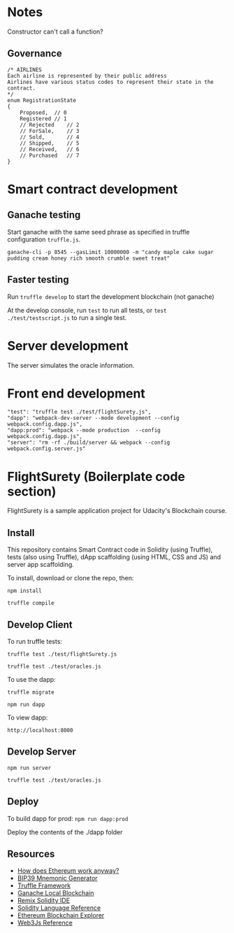 # Notes
Constructor can't call a function?

## Governance
    /* AIRLINES
    Each airline is represented by their public address
    Airlines have various status codes to represent their state in the contract.
    */
    enum RegistrationState
    {
        Proposed,  // 0
        Registered // 1
        // Rejected    // 2
        // ForSale,    // 3
        // Sold,       // 4
        // Shipped,    // 5
        // Received,   // 6
        // Purchased   // 7
    }

# Smart contract development
## Ganache testing
Start ganache with the same seed phrase as specified in truffle configuration `truffle.js`.

`ganache-cli -p 8545 --gasLimit 10000000 -m "candy maple cake sugar pudding cream honey rich smooth crumble sweet treat"`

## Faster testing
Run `truffle develop` to start the development blockchain (not ganache)

At the develop console, run `test` to run all tests, or `test ./test/testscript.js` to run a single test.

# Server development
The server simulates the oracle information.

# Front end development

```
"test": "truffle test ./test/flightSurety.js",
"dapp": "webpack-dev-server --mode development --config webpack.config.dapp.js",
"dapp:prod": "webpack --mode production  --config webpack.config.dapp.js",
"server": "rm -rf ./build/server && webpack --config webpack.config.server.js"
```




# FlightSurety (Boilerplate code section)

FlightSurety is a sample application project for Udacity's Blockchain course.

## Install
This repository contains Smart Contract code in Solidity (using Truffle), tests (also using Truffle), dApp scaffolding (using HTML, CSS and JS) and server app scaffolding.

To install, download or clone the repo, then:

`npm install`

`truffle compile`

## Develop Client

To run truffle tests:

`truffle test ./test/flightSurety.js`

`truffle test ./test/oracles.js`

To use the dapp:

`truffle migrate`

`npm run dapp`

To view dapp:

`http://localhost:8000`

## Develop Server

`npm run server`

`truffle test ./test/oracles.js`

## Deploy

To build dapp for prod:
`npm run dapp:prod`

Deploy the contents of the ./dapp folder


## Resources

* [How does Ethereum work anyway?](https://medium.com/@preethikasireddy/how-does-ethereum-work-anyway-22d1df506369)
* [BIP39 Mnemonic Generator](https://iancoleman.io/bip39/)
* [Truffle Framework](http://truffleframework.com/)
* [Ganache Local Blockchain](http://truffleframework.com/ganache/)
* [Remix Solidity IDE](https://remix.ethereum.org/)
* [Solidity Language Reference](http://solidity.readthedocs.io/en/v0.4.24/)
* [Ethereum Blockchain Explorer](https://etherscan.io/)
* [Web3Js Reference](https://github.com/ethereum/wiki/wiki/JavaScript-API)